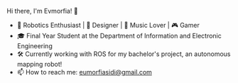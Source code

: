 Hi there, I'm Evmorfia! 👋
- 🤖 Robotics Enthusiast | 🎨 Designer | 🎵 Music Lover | 🎮 Gamer
- 🎓 Final Year Student at the Department of Information and Electronic Engineering
- 🛠  Currently working with ROS for my bachelor's project, an autonomous mapping robot!
- 📫 How to reach me: eumorfiasidi@gmail.com
